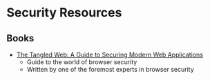 # Security Resources

## Books
* [The Tangled Web: A Guide to Securing Modern Web Applications](http://lcamtuf.coredump.cx/tangled/)
  - Guide to the world of browser security
  - Written by one of the foremost experts in browser security
  


